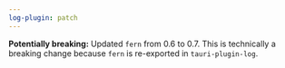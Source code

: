 ```yaml
---
log-plugin: patch
---
```


**Potentially breaking:** Updated `fern` from 0.6 to 0.7. This is technically a breaking change because `fern` is re-exported in `tauri-plugin-log`.
